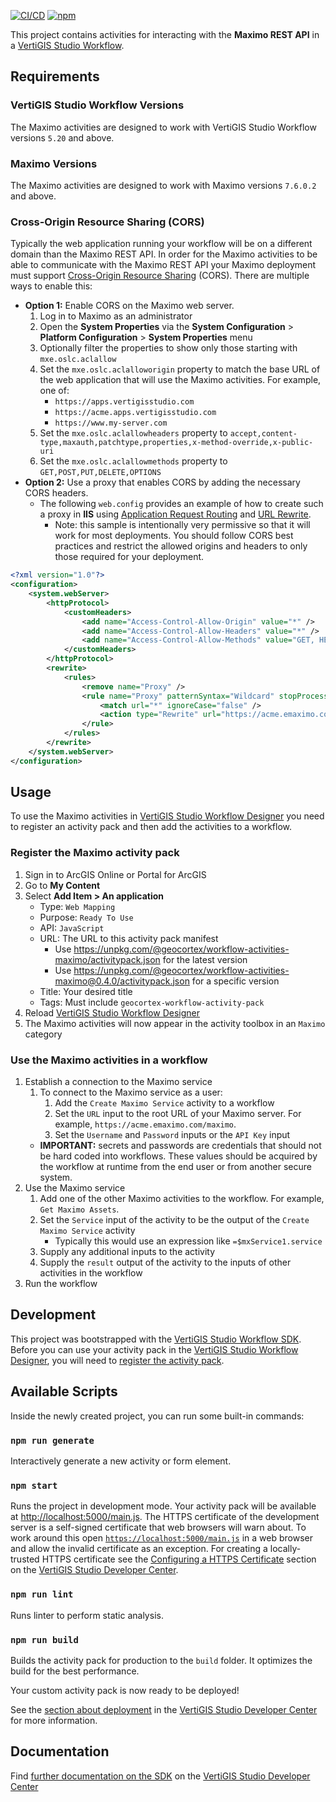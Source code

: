 [![CI/CD](https://github.com/geocortex/workflow-activities-maximo/workflows/CI/CD/badge.svg)](https://github.com/geocortex/workflow-activities-maximo/actions)
[![npm](https://img.shields.io/npm/v/@geocortex/workflow-activities-maximo)](https://www.npmjs.com/package/@geocortex/workflow-activities-maximo)

This project contains activities for interacting with the **Maximo REST API** in a [VertiGIS Studio Workflow](https://www.geocortex.com/products/geocortex-workflow/).

## Requirements

### VertiGIS Studio Workflow Versions

The Maximo activities are designed to work with VertiGIS Studio Workflow versions `5.20` and above.

### Maximo Versions

The Maximo activities are designed to work with Maximo versions `7.6.0.2` and above.

### Cross-Origin Resource Sharing (CORS)

Typically the web application running your workflow will be on a different domain than the Maximo REST API. In order for the Maximo activities to be able to communicate with the Maximo REST API your Maximo deployment must support [Cross-Origin Resource Sharing](https://developer.mozilla.org/en-US/docs/Web/HTTP/CORS) (CORS). There are multiple ways to enable this:

-   **Option 1:** Enable CORS on the Maximo web server.
    1. Log in to Maximo as an administrator
    1. Open the **System Properties** via the **System Configuration** > **Platform Configuration** > **System Properties** menu
    1. Optionally filter the properties to show only those starting with `mxe.oslc.aclallow`
    1. Set the `mxe.oslc.aclalloworigin` property to match the base URL of the web application that will use the Maximo activities. For example, one of:
        - `https://apps.vertigisstudio.com`
        - `https://acme.apps.vertigisstudio.com`
        - `https://www.my-server.com`
    1. Set the `mxe.oslc.aclallowheaders` property to `accept,content-type,maxauth,patchtype,properties,x-method-override,x-public-uri`
    1. Set the `mxe.oslc.aclallowmethods` property to `GET,POST,PUT,DELETE,OPTIONS`
-   **Option 2:** Use a proxy that enables CORS by adding the necessary CORS headers.
    -   The following `web.config` provides an example of how to create such a proxy in **IIS** using [Application Request Routing](https://www.iis.net/downloads/microsoft/application-request-routing) and [URL Rewrite](https://www.iis.net/downloads/microsoft/url-rewrite).
        -   Note: this sample is intentionally very permissive so that it will work for most deployments. You should follow CORS best practices and restrict the allowed origins and headers to only those required for your deployment.

```xml
<?xml version="1.0"?>
<configuration>
    <system.webServer>
        <httpProtocol>
            <customHeaders>
                <add name="Access-Control-Allow-Origin" value="*" />
                <add name="Access-Control-Allow-Headers" value="*" />
                <add name="Access-Control-Allow-Methods" value="GET, HEAD, OPTIONS, POST, DELETE" />
            </customHeaders>
        </httpProtocol>
        <rewrite>
            <rules>
                <remove name="Proxy" />
                <rule name="Proxy" patternSyntax="Wildcard" stopProcessing="true">
                    <match url="*" ignoreCase="false" />
                    <action type="Rewrite" url="https://acme.emaximo.com/maximo/{R:0}" />
                </rule>
            </rules>
        </rewrite>
    </system.webServer>
</configuration>
```

## Usage

To use the Maximo activities in [VertiGIS Studio Workflow Designer](https://apps.vertigisstudio.com/workflow/designer/) you need to register an activity pack and then add the activities to a workflow.

### Register the Maximo activity pack

1. Sign in to ArcGIS Online or Portal for ArcGIS
1. Go to **My Content**
1. Select **Add Item > An application**
    - Type: `Web Mapping`
    - Purpose: `Ready To Use`
    - API: `JavaScript`
    - URL: The URL to this activity pack manifest
        - Use https://unpkg.com/@geocortex/workflow-activities-maximo/activitypack.json for the latest version
        - Use https://unpkg.com/@geocortex/workflow-activities-maximo@0.4.0/activitypack.json for a specific version
    - Title: Your desired title
    - Tags: Must include `geocortex-workflow-activity-pack`
1. Reload [VertiGIS Studio Workflow Designer](https://apps.vertigisstudio.com/workflow/designer/)
1. The Maximo activities will now appear in the activity toolbox in an `Maximo` category

### Use the Maximo activities in a workflow

1. Establish a connection to the Maximo service
    1. To connect to the Maximo service as a user:
        1. Add the `Create Maximo Service` activity to a workflow
        1. Set the `URL` input to the root URL of your Maximo server. For example, `https://acme.emaximo.com/maximo`.
        1. Set the `Username` and `Password` inputs or the `API Key` input
    - **IMPORTANT:** secrets and passwords are credentials that should not be hard coded into workflows. These values should be acquired by the workflow at runtime from the end user or from another secure system.
1. Use the Maximo service
    1. Add one of the other Maximo activities to the workflow. For example, `Get Maximo Assets`.
    1. Set the `Service` input of the activity to be the output of the `Create Maximo Service` activity
        - Typically this would use an expression like `=$mxService1.service`
    1. Supply any additional inputs to the activity
    1. Supply the `result` output of the activity to the inputs of other activities in the workflow
1. Run the workflow

## Development

This project was bootstrapped with the [VertiGIS Studio Workflow SDK](https://github.com/geocortex/vertigis-workflow-sdk). Before you can use your activity pack in the [VertiGIS Studio Workflow Designer](https://apps.vertigisstudio.com/workflow/designer/), you will need to [register the activity pack](https://developers.geocortex.com/docs/workflow/sdk-web-overview#register-the-activity-pack).

## Available Scripts

Inside the newly created project, you can run some built-in commands:

### `npm run generate`

Interactively generate a new activity or form element.

### `npm start`

Runs the project in development mode. Your activity pack will be available at [http://localhost:5000/main.js](http://localhost:5000/main.js). The HTTPS certificate of the development server is a self-signed certificate that web browsers will warn about. To work around this open [`https://localhost:5000/main.js`](https://localhost:5000/main.js) in a web browser and allow the invalid certificate as an exception. For creating a locally-trusted HTTPS certificate see the [Configuring a HTTPS Certificate](https://developers.geocortex.com/docs/workflow/sdk-web-overview/#configuring-a-https-certificate) section on the [VertiGIS Studio Developer Center](https://developers.geocortex.com/docs/workflow/overview/).

### `npm run lint`

Runs linter to perform static analysis.

### `npm run build`

Builds the activity pack for production to the `build` folder. It optimizes the build for the best performance.

Your custom activity pack is now ready to be deployed!

See the [section about deployment](https://developers.geocortex.com/docs/workflow/sdk-web-overview/#deployment) in the [VertiGIS Studio Developer Center](https://developers.geocortex.com/docs/workflow/overview/) for more information.

## Documentation

Find [further documentation on the SDK](https://developers.geocortex.com/docs/workflow/sdk-web-overview/) on the [VertiGIS Studio Developer Center](https://developers.geocortex.com/docs/workflow/overview/)
